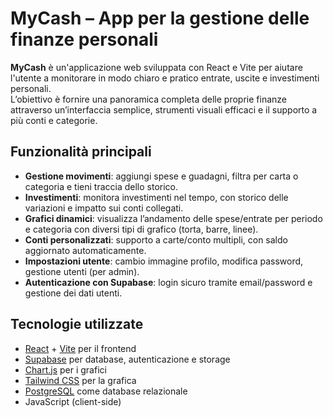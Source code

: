 # MyCash – App per la gestione delle finanze personali

**MyCash** è un'applicazione web sviluppata con React e Vite per aiutare l'utente a monitorare in modo chiaro e pratico entrate, uscite e investimenti personali.  
L’obiettivo è fornire una panoramica completa delle proprie finanze attraverso un’interfaccia semplice, strumenti visuali efficaci e il supporto a più conti e categorie.

## Funzionalità principali

- **Gestione movimenti**: aggiungi spese e guadagni, filtra per carta o categoria e tieni traccia dello storico.
- **Investimenti**: monitora investimenti nel tempo, con storico delle variazioni e impatto sui conti collegati.
- **Grafici dinamici**: visualizza l’andamento delle spese/entrate per periodo e categoria con diversi tipi di grafico (torta, barre, linee).
- **Conti personalizzati**: supporto a carte/conto multipli, con saldo aggiornato automaticamente.
- **Impostazioni utente**: cambio immagine profilo, modifica password, gestione utenti (per admin).
- **Autenticazione con Supabase**: login sicuro tramite email/password e gestione dei dati utenti.

## Tecnologie utilizzate

- [React](https://reactjs.org/) + [Vite](https://vitejs.dev/) per il frontend
- [Supabase](https://supabase.com/) per database, autenticazione e storage
- [Chart.js](https://www.chartjs.org/) per i grafici
- [Tailwind CSS](https://tailwindcss.com/) per la grafica
- [PostgreSQL](https://www.postgresql.org/) come database relazionale
- JavaScript (client-side)

